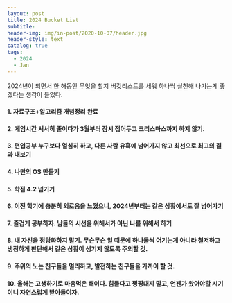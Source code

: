 ```yaml
---
layout: post
title: 2024 Bucket List
subtitle: 
header-img: img/in-post/2020-10-07/header.jpg
header-style: text
catalog: true
tags:
  - 2024
  - Jan
---
```


2024년이 되면서 한 해동안 무엇을 할지 버킷리스트를 세워 하나씩 실천해 나가는게 좋겠다는 생각이 들었다. 

#### 1. 자료구조+알고리즘 개념정리 완료

#### 2. 게임시간 서서히 줄이다가 3월부터 잠시 접어두고 크리스마스까지 하지 않기.

#### 3. 편입공부 누구보다 열심히 하고, 다른 사람 유혹에 넘어가지 않고 최선으로 최고의 결과 내보기

#### 4. 나만의 OS 만들기

#### 5. 학점 4.2 넘기기

#### 6. 이전 학기에 충분히 외로움을 느꼈으니, 2024년부터는 같은 상황에서도 잘 넘어가기

#### 7. 즐겁게 공부하자. 남들의 시선을 위해서가 아닌 나를 위해서 하기

#### 8. 내 자신을 정당화하지 말기. 무슨무슨 일 때문에 하나둘씩 어기는게 아니라 철저하고 냉정하게 판단해서 같은 상황이 생기지 않도록 주의할 것.

#### 9. 주위의 노는 친구들을 멀리하고, 발전하는 친구들을 가까이 할 것.

#### 10. 올해는 고생하기로 마음먹은 해이다. 힘들다고 찡찡대지 말고, 언젠가 왔어야할 시기이니 자연스럽게 받아들이자.